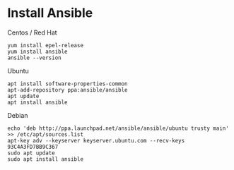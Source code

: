 # Install Ansible

Centos / Red Hat

```
yum install epel-release
yum install ansible
ansible --version
```

Ubuntu
```
apt install software-properties-common
apt-add-repository ppa:ansible/ansible
apt update
apt install ansible
```

Debian
```
echo 'deb http://ppa.launchpad.net/ansible/ansible/ubuntu trusty main' >> /etc/apt/sources.list
apt-key adv --keyserver keyserver.ubuntu.com --recv-keys 93C4A3FD7BB9C367
sudo apt update
sudo apt install ansible 
```
